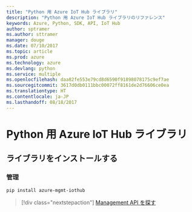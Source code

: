 ```yaml
---
title: "Python 用 Azure IoT Hub ライブラリ"
description: "Python 用 Azure IoT Hub ライブラリのリファレンス"
keywords: Azure, Python, SDK, API, IoT Hub
author: sptramer
ms.author: sttramer
manager: douge
ms.date: 07/10/2017
ms.topic: article
ms.prod: azure
ms.technology: azure
ms.devlang: python
ms.service: multiple
ms.openlocfilehash: daa82fe553e79cd8d6590f91898078175c9ef7ae
ms.sourcegitcommit: 3617d0db0111bbc00072ff8161de2d76606ce0ea
ms.translationtype: HT
ms.contentlocale: ja-JP
ms.lasthandoff: 08/18/2017
---
```

# <a name="azure-iot-hub-libraries-for-python"></a>Python 用 Azure IoT Hub ライブラリ

## <a name="install-the-libraries"></a>ライブラリをインストールする


### <a name="management"></a>管理

```bash
pip install azure-mgmt-iothub
```
> [!div class="nextstepaction"]
> [Management API を探す](/python/api/overview/azure/iot/managementlibrary)